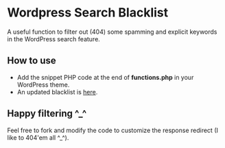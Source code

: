 # Wordpress Search Blacklist
A useful function to filter out (404) some spamming and explicit keywords in the WordPress search feature.

## How to use

- Add the snippet PHP code at the end of **functions.php** in your WordPress theme.
- An updated blacklist is [here](https://github.com/splorp/wordpress-comment-blacklist).

## Happy filtering ^_^

Feel free to fork and modify the code to customize the response redirect (I like to 404'em all ^_^).
